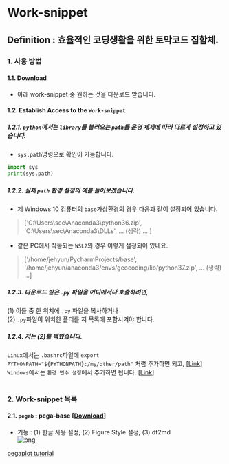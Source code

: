 # Work-snippet  
**Definition :** 효율적인 코딩생활을 위한 토막코드 집합체.
------------------------
### 1. 사용 방법  
#### 1.1. Download  
* 아래 work-snippet 중 원하는 것을 다운로드 받습니다.  

#### 1.2. Establish Access to the `Work-snippet`
##### 1.2.1. `python`에서는 `library`를 불러오는 `path`를 운영 체제에 따라 다르게 설정하고 있습니다.  
* `sys.path`명령으로 확인이 가능합니다.
```python
import sys
print(sys.path)
```
##### 1.2.2. 실제 `path` 환경 설정의 예를 들어보겠습니다.   
* 제 Windows 10 컴퓨터의 `base`가상환경의 경우 다음과 같이 설정되어 있습니다.
> ['C:\\Users\\sec\\Anaconda3\\python36.zip', 'C:\\Users\\sec\\Anaconda3\\DLLs', ... (생략) ... ]  

* 같은 PC에서 작동되는 `WSL2`의 경우 이렇게 설정되어 있네요.  
> ['/home/jehyun/PycharmProjects/base', '/home/jehyun/anaconda3/envs/geocoding/lib/python37.zip', ... (생략) ...]
  
##### 1.2.3. 다운로드 받은 `.py` 파일을 어디에서나 호출하려면,  
(1) 이들 중 한 위치에 `.py` 파일을 복사하거나  
(2) `.py`파일이 위치한 폴더를 저 목록에 포함시켜야 합니다.  

##### 1.2.4. 저는 (2)를 택했습니다.  
`Linux`에서는 `.bashrc`파일에 ```export PYTHONPATH="${PYTHONPATH}:/my/other/path"``` 처럼 추가하면 되고, [[Link](https://stackoverflow.com/questions/3402168/permanently-add-a-directory-to-pythonpath)]   
`Windows`에서는 `환경 변수 설정`에서 추가하면 됩니다. [[Link](https://sshkim.tistory.com/158)]  
<br>  

### 2. Work-snippet 목록  
#### 2.1. `pegab` : pega-base [[Download](https://github.com/jehyunlee/code-snippet/blob/master/0_work-snippet/pegab/pegab.py)]  
* 기능 : (1) 한글 사용 설정, (2) Figure Style 설정, (3) df2md  
![png](https://github.com/jehyunlee/code-snippet/blob/master/0_work-snippet/pegab/images/run.png)

[pegaplot tutorial](https://raw.githack.com/jehyunlee/code-snippet/master/0_work-snippet/pegaplot/pegaplot_tutorial.html)
